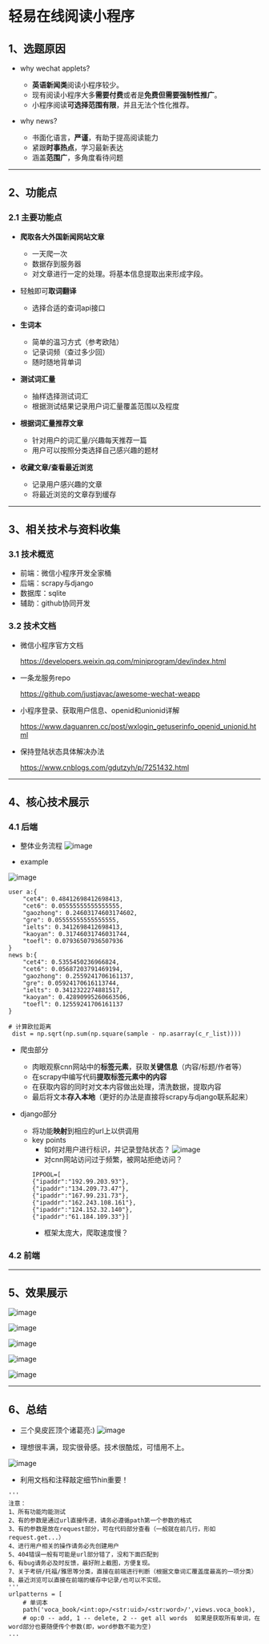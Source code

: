 # 轻易在线阅读小程序

## 1、选题原因
* why wechat applets?
  * **英语新闻类**阅读小程序较少。
  * 现有阅读小程序大多**需要付费**或者是**免费但需要强制性推广**。
  * 小程序阅读**可选择范围有限**，并且无法个性化推荐。
  
* why news?
  * 书面化语言，**严谨**，有助于提高阅读能力
  * 紧跟**时事热点**，学习最新表达
  * 涵盖**范围广**，多角度看待问题
  
***

## 2、功能点

### 2.1 主要功能点

* **爬取各大外国新闻网站文章**
  * 一天爬一次
  * 数据存到服务器
  * 对文章进行一定的处理。将基本信息提取出来形成字段。
  
* 轻触即可**取词翻译**
  * 选择合适的查词api接口

* **生词本**
  * 简单的温习方式（参考欧陆）
  * 记录词频（查过多少回）
  * 随时随地背单词
  
* **测试词汇量**
  * 抽样选择测试词汇
  * 根据测试结果记录用户词汇量覆盖范围以及程度
  
* **根据词汇量推荐文章**
  * 针对用户的词汇量/兴趣每天推荐一篇
  * 用户可以按照分类选择自己感兴趣的题材
  
* **收藏文章/查看最近浏览**
  * 记录用户感兴趣的文章
  * 将最近浏览的文章存到缓存
  


***


## 3、相关技术与资料收集

### 3.1 技术概览

* 前端：微信小程序开发全家桶
* 后端：scrapy与django
* 数据库：sqlite
* 辅助：github协同开发


### 3.2 技术文档
* 微信小程序官方文档

  https://developers.weixin.qq.com/miniprogram/dev/index.html
  
* 一条龙服务repo

  https://github.com/justjavac/awesome-wechat-weapp
  
* 小程序登录、获取用户信息、openid和unionid详解

  https://www.daguanren.cc/post/wxlogin_getuserinfo_openid_unionid.html


* 保持登陆状态具体解决办法

  https://www.cnblogs.com/gdutzyh/p/7251432.html


***

## 4、核心技术展示

### 4.1 后端
* 整体业务流程
![image](display-images/getArticle.png)



* example
  
![image](display-images/lib.jpg)
```
user a:{
    "cet4": 0.48412698412698413, 
    "cet6": 0.05555555555555555, 
    "gaozhong": 0.24603174603174602, 
    "gre": 0.05555555555555555, 
    "ielts": 0.3412698412698413, 
    "kaoyan": 0.31746031746031744, 
    "toefl": 0.07936507936507936
}
news b:{
    "cet4": 0.5355450236966824, 
    "cet6": 0.05687203791469194, 
    "gaozhong": 0.2559241706161137, 
    "gre": 0.05924170616113744, 
    "ielts": 0.3412322274881517, 
    "kaoyan": 0.42890995260663506, 
    "toefl": 0.12559241706161137
}

# 计算欧拉距离
 dist = np.sqrt(np.sum(np.square(sample - np.asarray(c_r_list)))) 
```
* 爬虫部分
  * 肉眼观察cnn网站中的**标签元素**，获取**关键信息**（内容/标题/作者等）
  * 在scrapy中编写代码**提取标签元素中的内容**
  * 在获取内容的同时对文本内容做出处理，清洗数据，提取内容
  * 最后将文本**存入本地**（更好的办法是直接将scrapy与django联系起来）

* django部分
  * 将功能**映射**到相应的url上以供调用
  * key points
    * 如何对用户进行标识，并记录登陆状态？
    ![image](display-images/process.jpg)
    * 对cnn网站访问过于频繁，被网站拒绝访问？
    ```
    IPPOOL=[  
    {"ipaddr":"192.99.203.93"},  
    {"ipaddr":"134.209.73.47"}, 
    {"ipaddr":"167.99.231.73"}, 
    {"ipaddr":"162.243.108.161"}, 
    {"ipaddr":"124.152.32.140"}, 
    {"ipaddr":"61.184.109.33"}]
    ```
    * 框架太庞大，爬取速度慢？
  

### 4.2 前端


***

## 5、效果展示
![image](display-images/主阅读界面.gif) 

![image](display-images/单词本.gif)

![image](display-images/收藏文章.gif)

 ![image](display-images/背单词信息.gif)

![image](display-images/词汇量测试.gif) 

***

## 6、总结
* 三个臭皮匠顶个诸葛亮:)
![image](display-images/team.PNG)


* 理想很丰满，现实很骨感。技术很酷炫，可惜用不上。
  
![image](display-images/pro.jpg)


* 利用文档和注释敲定细节hin重要！
```
'''
注意：
1、所有功能均能测试
2、有的参数是通过url直接传递，请务必遵循path第一个参数的格式
3、有的参数是放在request部分，可在代码部分查看（一般就在前几行，形如request.get...）
4、进行用户相关的操作请务必先创建用户
5、404错误一般有可能是url部分错了，没和下面匹配到
6、有bug请务必及时反馈，最好附上截图，方便复现。
7、关于考研/托福/雅思等分类，直接在前端进行判断（根据文章词汇覆盖度最高的一项分类）
8、最近浏览可以直接在前端的缓存中记录/也可以不实现。
'''
urlpatterns = [
    # 单词本
    path('voca_book/<int:op>/<str:uid>/<str:word>/',views.voca_book),   
    # op:0 -- add, 1 -- delete, 2 -- get all words  如果是获取所有单词，在word部分也要随便传个参数(即，word参数不能为空)
...

```
